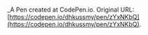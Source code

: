 # 
 _A Pen created at CodePen.io. Original URL: [https://codepen.io/dhkussmy/pen/zYxNKbQ](https://codepen.io/dhkussmy/pen/zYxNKbQ).

 
